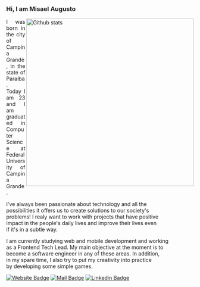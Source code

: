 ### Hi, I am Misael Augusto
<img src="https://github-readme-stats.vercel.app/api?username=misaelaugusto&show_icons=true" alt="Github stats" align="right" width="450px" />
<main id="description">
  <p align="justify">
    I was born in the city of Campina Grande, in the state of Paraíba.<br/>
    Today I am 23 and I am graduated in Computer Science at Federal<br/>
    University of Campina Grande.
  </p>
  <p align="justify">
    I&apos;ve always been passionate about technology and all the<br/>
    possibilities it offers us to create solutions to our society&apos;s<br/>
    problems! I realy want to work with projects that have positive<br/>
    impact in the people's daily lives and improve their lives even<br/>
    if it&apos;s in a subtle way.
  </p>
  <p align="justify">
    I am currently studying web and mobile development and working<br/>
    as a Frontend Tech Lead. My main objective at the moment is to<br/>
    become a software engineer in any of these areas. In addition,<br/>
    in my spare time, I also try to put my creativity into practice<br/>
    by developing some simple games.
  </p>
</main>
  
<footer id="contact">
  
  [![Website Badge](https://img.shields.io/badge/-website-6d8a88?style=for-the-badge&labelColor=6d8a88&logo=cliqz&logoColor=00aef0&link=https://misaelaugusto.dev)](https://misaelaugusto.dev)
  [![Mail Badge](https://img.shields.io/badge/-e--mail-6d8a88?style=for-the-badge&labelColor=6d8a88&logo=gmail&logoColor=d14836&link=https://mail.google.com/mail/u/0/?view=cm&fs=1&to=misael.costa@ccc.ufcg.edu.br&tf=1)](https://mail.google.com/mail/u/0/?view=cm&fs=1&to=misael.costa@ccc.ufcg.edu.br&tf=1)
  [![Linkedin Badge](https://img.shields.io/badge/-linkedin-6d8a88?style=for-the-badge&labelColor=6d8a88&logo=linkedin&logoColor=015987&link=https://www.linkedin.com/in/misael-augusto-b04073192/)](https://www.linkedin.com/in/misael-augusto-b04073192/)
</footer>
